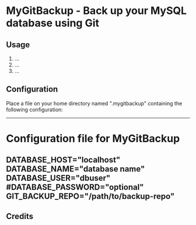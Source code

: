 MyGitBackup - Back up your MySQL database using Git
===================================================

Usage
-----

1. ...
2. ...
3. ...

Configuration
-------------

Place a file on your home directory named ".mygitbackup" containing the following configuration: 

----------------------------------
# Configuration file for MyGitBackup
DATABASE_HOST="localhost"
DATABASE_NAME="database name"
DATABASE_USER="dbuser"
#DATABASE_PASSWORD="optional"
GIT_BACKUP_REPO="/path/to/backup-repo"
----------------------------------

Credits
-------


  